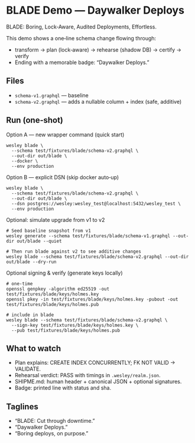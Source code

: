 # BLADE Demo — Daywalker Deploys

BLADE: Boring, Lock‑Aware, Audited Deployments, Effortless.

This demo shows a one‑line schema change flowing through:
- transform → plan (lock‑aware) → rehearse (shadow DB) → certify → verify
- Ending with a memorable badge: “Daywalker Deploys.”

## Files
- `schema-v1.graphql` — baseline
- `schema-v2.graphql` — adds a nullable column + index (safe, additive)

## Run (one‑shot)

Option A — new wrapper command (quick start)

```
wesley blade \
  --schema test/fixtures/blade/schema-v2.graphql \
  --out-dir out/blade \
  --docker \
  --env production
```

Option B — explicit DSN (skip docker auto‑up)

```
wesley blade \
  --schema test/fixtures/blade/schema-v2.graphql \
  --out-dir out/blade \
  --dsn postgres://wesley:wesley_test@localhost:5432/wesley_test \
  --env production
```

Optional: simulate upgrade from v1 to v2

```
# Seed baseline snapshot from v1
wesley generate --schema test/fixtures/blade/schema-v1.graphql --out-dir out/blade --quiet

# Then run blade against v2 to see additive changes
wesley blade --schema test/fixtures/blade/schema-v2.graphql --out-dir out/blade --dry-run
```

Optional signing & verify (generate keys locally)

```
# one‑time
openssl genpkey -algorithm ed25519 -out test/fixtures/blade/keys/holmes.key
openssl pkey -in test/fixtures/blade/keys/holmes.key -pubout -out test/fixtures/blade/keys/holmes.pub

# include in blade
wesley blade --schema test/fixtures/blade/schema-v2.graphql \
  --sign-key test/fixtures/blade/keys/holmes.key \
  --pub test/fixtures/blade/keys/holmes.pub
```

## What to watch
- Plan explains: CREATE INDEX CONCURRENTLY; FK NOT VALID → VALIDATE.
- Rehearsal verdict: PASS with timings in `.wesley/realm.json`.
- SHIPME.md: human header + canonical JSON + optional signatures.
- Badge: printed line with status and sha.

## Taglines
- “BLADE: Cut through downtime.”
- “Daywalker Deploys.”
- “Boring deploys, on purpose.”
